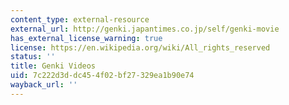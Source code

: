 ```yaml
---
content_type: external-resource
external_url: http://genki.japantimes.co.jp/self/genki-movie
has_external_license_warning: true
license: https://en.wikipedia.org/wiki/All_rights_reserved
status: ''
title: Genki Videos
uid: 7c222d3d-dc45-4f02-bf27-329ea1b90e74
wayback_url: ''
---
```

